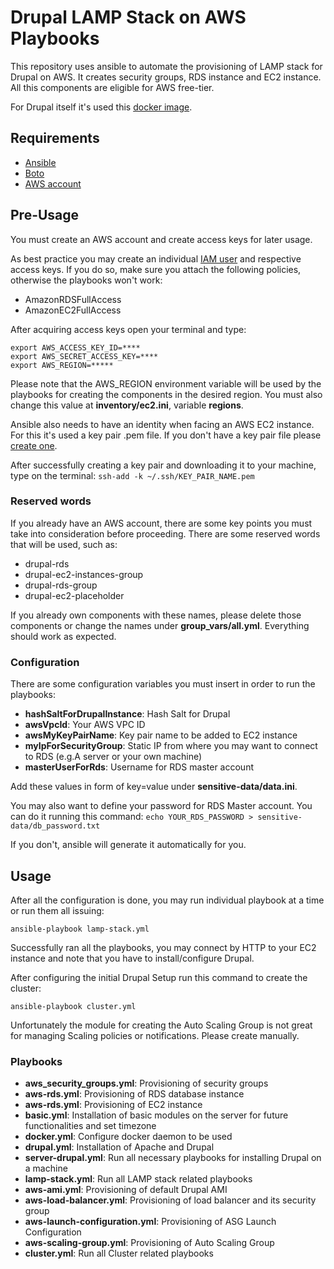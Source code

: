 # Drupal LAMP Stack on AWS Playbooks

This repository uses ansible to automate the provisioning of LAMP stack for Drupal on AWS.
It creates security groups, RDS instance and EC2 instance. All this components are eligible for AWS free-tier. 

For Drupal itself it's used this [docker image](https://hub.docker.com/r/ricardosoares/drupal-ec2/).

## Requirements

* [Ansible](https://github.com/ansible/ansible)
* [Boto](https://github.com/boto/boto3)
* [AWS account](https://aws.amazon.com/)

## Pre-Usage

You must create an AWS account and create access keys for later usage.
 
As best practice you may create an individual [IAM user](http://docs.aws.amazon.com/IAM/latest/UserGuide/id_users_create.html) and respective access keys. 
If you do so, make sure you attach the following policies, otherwise the playbooks won't work:
* AmazonRDSFullAccess
* AmazonEC2FullAccess

After acquiring access keys open your terminal and type:
 ```
 export AWS_ACCESS_KEY_ID=****
 export AWS_SECRET_ACCESS_KEY=**** 
 export AWS_REGION=*****
 ```
 
 Please note that the AWS_REGION environment variable will be used by the playbooks for creating the components in the desired region.
 You must also change this value at __inventory/ec2.ini__, variable __regions__.
 
 Ansible also needs to have an identity when facing an AWS EC2 instance. 
 For this it's used a key pair .pem file. If you don't have a key pair file please [create one](http://docs.aws.amazon.com/AWSEC2/latest/UserGuide/ec2-key-pairs.html).
 
 After successfully creating a key pair and downloading it to your machine, type on the terminal: `ssh-add -k ~/.ssh/KEY_PAIR_NAME.pem `
 
### Reserved words
 
 If you already have an AWS account, there are some key points you must take into consideration before proceeding.
 There are some reserved words that will be used, such as:
 * drupal-rds
 * drupal-ec2-instances-group
 * drupal-rds-group
 * drupal-ec2-placeholder

If you already own components with these names, please delete those components or change the names under __group_vars/all.yml__.
Everything should work as expected.

### Configuration
There are some configuration variables you must insert in order to run the playbooks:
* __hashSaltForDrupalInstance__: Hash Salt for Drupal
* __awsVpcId__: Your AWS VPC ID
* __awsMyKeyPairName__: Key pair name to be added to EC2 instance
* __myIpForSecurityGroup__: Static IP from where you may want to connect to RDS (e.g.A server or your own machine)
* __masterUserForRds__: Username for RDS master account

Add these values in form of key=value under __sensitive-data/data.ini__.

You may also want to define your password for RDS Master account. You can do it running this command:
`
echo YOUR_RDS_PASSWORD > sensitive-data/db_password.txt
`

If you don't, ansible will generate it automatically for you.

## Usage

After all the configuration is done, you may run individual playbook at a time or run them all issuing:
```
ansible-playbook lamp-stack.yml
```

Successfully ran all the playbooks, you may connect by HTTP to your EC2 instance and note that you have to install/configure Drupal.

After configuring the initial Drupal Setup run this command to create the cluster:
```
ansible-playbook cluster.yml
```
Unfortunately the module for creating the Auto Scaling Group is not great for managing Scaling policies or notifications. Please create manually.

### Playbooks
* __aws_security_groups.yml__: Provisioning of security groups
* __aws-rds.yml__: Provisioning of RDS database instance
* __aws-rds.yml__: Provisioning of EC2 instance
* __basic.yml__: Installation of basic modules on the server for future functionalities and set timezone
* __docker.yml__: Configure docker daemon to be used
* __drupal.yml__: Installation of Apache and Drupal
* __server-drupal.yml__: Run all necessary playbooks for installing Drupal on a machine
* __lamp-stack.yml__: Run all LAMP stack related playbooks
* __aws-ami.yml__: Provisioning of default Drupal AMI
* __aws-load-balancer.yml__: Provisioning of load balancer and its security group
* __aws-launch-configuration.yml__: Provisioning of ASG Launch Configuration
* __aws-scaling-group.yml__: Provisioning of Auto Scaling Group
* __cluster.yml__: Run all Cluster related playbooks
